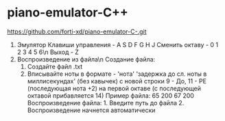 # piano-emulator-C++
https://github.com/forti-xd/piano-emulator-C-.git

1. Эмулятор
    Клавиши управления - A S D F G H J
     Сменить октаву - 0 1 2 3 4 5 6\n  Выход - Z
2. Воспроизведение из файла\n  Создание файла:
     1. Создайте файл .txt
     2. Вписывайте ноты в формате - 'нота' 'задержка до сл. ноты в миллисекундах' (без кавычек) с новой строки
     9 - До, 11 - РЕ (последующая нота +2) на первой октаве (с последующей октавой прибавляется 14)
     Пример файла:
            65 200
            67 200
     Воспроизведение файла:
       1. Введите путь до файла
       2. Воспроизведение начнется автоматически
